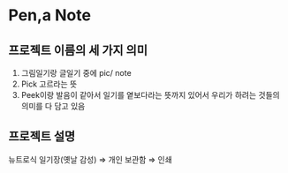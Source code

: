 # Pen,a Note
##  프로젝트 이름의 세 가지 의미
1. 그림일기랑 글일기 중에 pic/ note
2. Pick 고르라는 뜻
3. Peek이랑 발음이 같아서 일기를 옅보다라는 뜻까지 있어서 우리가 하려는 것들의 의미를 다 담고 있음
## 프로젝트 설명
뉴트로식 일기장(옛날 감성) ⇒ 개인 보관함 ⇒ 인쇄 
